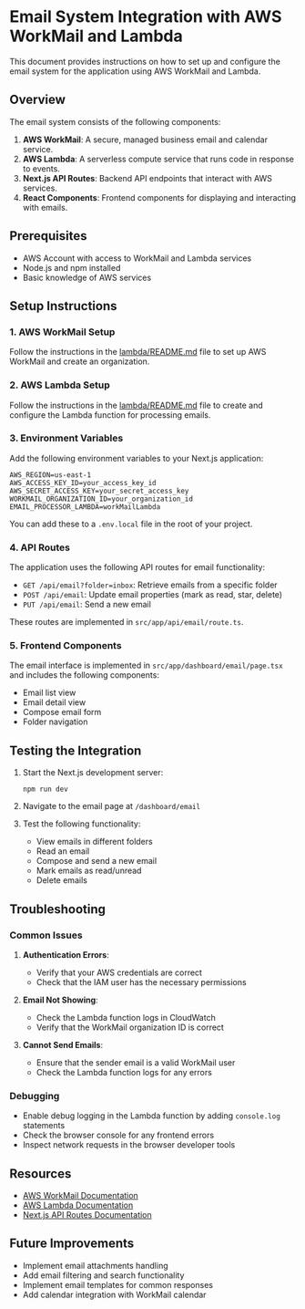 # Email System Integration with AWS WorkMail and Lambda

This document provides instructions on how to set up and configure the email system for the application using AWS WorkMail and Lambda.

## Overview

The email system consists of the following components:

1. **AWS WorkMail**: A secure, managed business email and calendar service.
2. **AWS Lambda**: A serverless compute service that runs code in response to events.
3. **Next.js API Routes**: Backend API endpoints that interact with AWS services.
4. **React Components**: Frontend components for displaying and interacting with emails.

## Prerequisites

- AWS Account with access to WorkMail and Lambda services
- Node.js and npm installed
- Basic knowledge of AWS services

## Setup Instructions

### 1. AWS WorkMail Setup

Follow the instructions in the [lambda/README.md](lambda/README.md) file to set up AWS WorkMail and create an organization.

### 2. AWS Lambda Setup

Follow the instructions in the [lambda/README.md](lambda/README.md) file to create and configure the Lambda function for processing emails.

### 3. Environment Variables

Add the following environment variables to your Next.js application:

```
AWS_REGION=us-east-1
AWS_ACCESS_KEY_ID=your_access_key_id
AWS_SECRET_ACCESS_KEY=your_secret_access_key
WORKMAIL_ORGANIZATION_ID=your_organization_id
EMAIL_PROCESSOR_LAMBDA=workMailLambda
```

You can add these to a `.env.local` file in the root of your project.

### 4. API Routes

The application uses the following API routes for email functionality:

- `GET /api/email?folder=inbox`: Retrieve emails from a specific folder
- `POST /api/email`: Update email properties (mark as read, star, delete)
- `PUT /api/email`: Send a new email

These routes are implemented in `src/app/api/email/route.ts`.

### 5. Frontend Components

The email interface is implemented in `src/app/dashboard/email/page.tsx` and includes the following components:

- Email list view
- Email detail view
- Compose email form
- Folder navigation

## Testing the Integration

1. Start the Next.js development server:
   ```
   npm run dev
   ```

2. Navigate to the email page at `/dashboard/email`

3. Test the following functionality:
   - View emails in different folders
   - Read an email
   - Compose and send a new email
   - Mark emails as read/unread
   - Delete emails

## Troubleshooting

### Common Issues

1. **Authentication Errors**:
   - Verify that your AWS credentials are correct
   - Check that the IAM user has the necessary permissions

2. **Email Not Showing**:
   - Check the Lambda function logs in CloudWatch
   - Verify that the WorkMail organization ID is correct

3. **Cannot Send Emails**:
   - Ensure that the sender email is a valid WorkMail user
   - Check the Lambda function logs for any errors

### Debugging

- Enable debug logging in the Lambda function by adding `console.log` statements
- Check the browser console for any frontend errors
- Inspect network requests in the browser developer tools

## Resources

- [AWS WorkMail Documentation](https://docs.aws.amazon.com/workmail/latest/adminguide/welcome.html)
- [AWS Lambda Documentation](https://docs.aws.amazon.com/lambda/latest/dg/welcome.html)
- [Next.js API Routes Documentation](https://nextjs.org/docs/api-routes/introduction)

## Future Improvements

- Implement email attachments handling
- Add email filtering and search functionality
- Implement email templates for common responses
- Add calendar integration with WorkMail calendar 